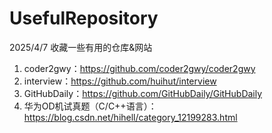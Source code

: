 # UsefulRepository
2025/4/7 收藏一些有用的仓库&amp;网站

1. coder2gwy：https://github.com/coder2gwy/coder2gwy
2. interview：https://github.com/huihut/interview
3. GitHubDaily：https://github.com/GitHubDaily/GitHubDaily
4. 华为OD机试真题（C/C++语言）：https://blog.csdn.net/hihell/category_12199283.html
